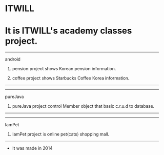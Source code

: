 # ITWILL
# It is ITWILL's academy classes project.
-----------------------------------------------------------
android

1. pension project shows Korean pension information.

2. coffee project shows Starbucks Coffee Korea information.
-----------------------------------------------------------
-----------------------------------------------------------
pureJava

1. pureJava project control Member object that basic c.r.u.d to database.
-----------------------------------------------------------
-----------------------------------------------------------
IamPet

1. IamPet project is online pet(cats) shopping mall.
-----------------------------------------------------------

- It was made in 2014
